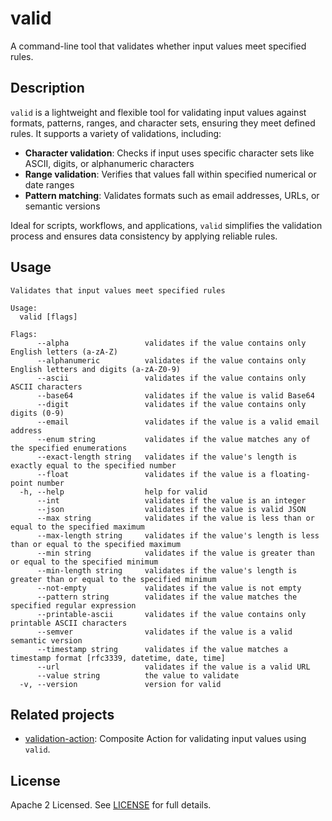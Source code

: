 # valid

A command-line tool that validates whether input values meet specified rules.

## Description

`valid` is a lightweight and flexible tool for validating input values against formats, patterns, ranges, and character sets, ensuring they meet defined rules.
It supports a variety of validations, including:

- **Character validation**: Checks if input uses specific character sets like ASCII, digits, or alphanumeric characters
- **Range validation**: Verifies that values fall within specified numerical or date ranges
- **Pattern matching**: Validates formats such as email addresses, URLs, or semantic versions

Ideal for scripts, workflows, and applications, `valid` simplifies the validation process and ensures data consistency by applying reliable rules.

## Usage

```shell
Validates that input values meet specified rules

Usage:
  valid [flags]

Flags:
      --alpha                 validates if the value contains only English letters (a-zA-Z)
      --alphanumeric          validates if the value contains only English letters and digits (a-zA-Z0-9)
      --ascii                 validates if the value contains only ASCII characters
      --base64                validates if the value is valid Base64
      --digit                 validates if the value contains only digits (0-9)
      --email                 validates if the value is a valid email address
      --enum string           validates if the value matches any of the specified enumerations
      --exact-length string   validates if the value's length is exactly equal to the specified number
      --float                 validates if the value is a floating-point number
  -h, --help                  help for valid
      --int                   validates if the value is an integer
      --json                  validates if the value is valid JSON
      --max string            validates if the value is less than or equal to the specified maximum
      --max-length string     validates if the value's length is less than or equal to the specified maximum
      --min string            validates if the value is greater than or equal to the specified minimum
      --min-length string     validates if the value's length is greater than or equal to the specified minimum
      --not-empty             validates if the value is not empty
      --pattern string        validates if the value matches the specified regular expression
      --printable-ascii       validates if the value contains only printable ASCII characters
      --semver                validates if the value is a valid semantic version
      --timestamp string      validates if the value matches a timestamp format [rfc3339, datetime, date, time]
      --url                   validates if the value is a valid URL
      --value string          the value to validate
  -v, --version               version for valid
```

## Related projects

- [validation-action](https://github.com/tmknom/validation-action): Composite Action for validating input values using `valid`.

## License

Apache 2 Licensed. See [LICENSE](LICENSE) for full details.
